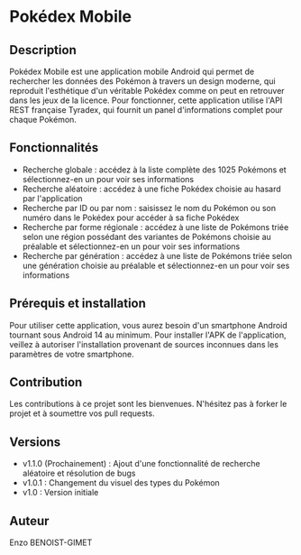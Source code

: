 # Pokédex Mobile

## Description
Pokédex Mobile est une application mobile Android qui permet de rechercher les données des Pokémon à travers un design moderne, qui reproduit l'esthétique d'un véritable Pokédex comme on peut en retrouver dans les jeux de la licence. Pour fonctionner, cette application utilise l'API REST française Tyradex, qui fournit un panel d'informations complet pour chaque Pokémon.

## Fonctionnalités
- Recherche globale : accédez à la liste complète des 1025 Pokémons et sélectionnez-en un pour voir ses informations
- Recherche aléatoire : accédez à une fiche Pokédex choisie au hasard par l'application
- Recherche par ID ou par nom : saisissez le nom du Pokémon ou son numéro dans le Pokédex pour accéder à sa fiche Pokédex
- Recherche par forme régionale : accédez à une liste de Pokémons triée selon une région possédant des variantes de Pokémons choisie au préalable et sélectionnez-en un pour voir ses informations
- Recherche par génération : accédez à une liste de Pokémons triée selon une génération choisie au préalable et sélectionnez-en un pour voir ses informations

## Prérequis et installation
Pour utiliser cette application, vous aurez besoin d'un smartphone Android tournant sous Android 14 au minimum.
Pour installer l'APK de l'application, veillez à autoriser l'installation provenant de sources inconnues dans les paramètres de votre smartphone.

## Contribution
Les contributions à ce projet sont les bienvenues. N'hésitez pas à forker le projet et à soumettre vos pull requests.

## Versions
- v1.1.0 (Prochainement) : Ajout d'une fonctionnalité de recherche aléatoire et résolution de bugs
- v1.0.1 : Changement du visuel des types du Pokémon
- v1.0 : Version initiale

## Auteur
Enzo BENOIST-GIMET
